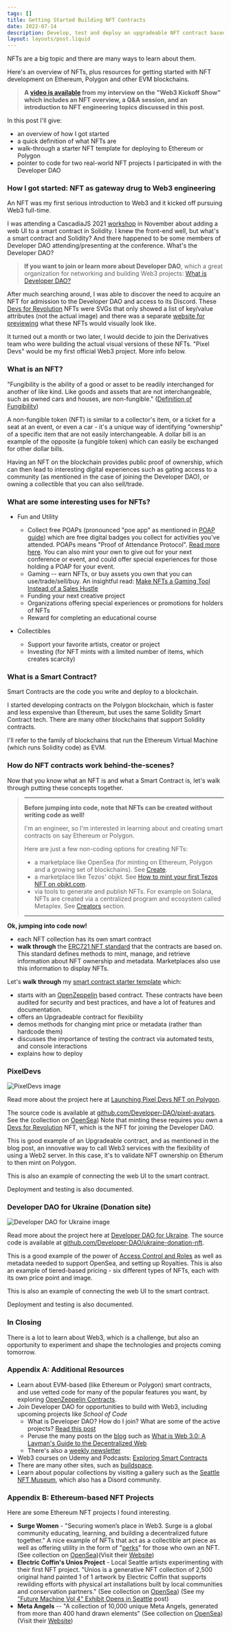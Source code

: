 ```yaml
---
tags: []
title: Getting Started Building NFT Contracts
date: 2022-07-14
description: Develop, test and deploy an upgradeable NFT contract based on OpenZeppelin ERC721 Solidity framework and Hardhat tooling. Plus two real-world open-source NFT projects to learn from.
layout: layouts/post.liquid
---
```



NFTs are a big topic and there are many ways to learn about them.

Here's an overview of NFTs, plus resources for getting started with NFT development on Ethereum, Polygon and other EVM blockchains.

> **A [video is available](../nft-web3-kickstart-show/) from my interview on the "Web3 Kickoff Show" which includes an NFT overview, a Q&A session, and an introduction to NFT engineering topics discussed in this post.**

In this post I'll give:

- an overview of how I got started
- a quick definition of what NFTs are
- walk-through a starter NFT template for deploying to Ethereum or Polygon
- pointer to code for two real-world NFT projects I participated in with the Developer DAO

### How I got started: NFT as gateway drug to Web3 engineering

An NFT was my first serious introduction to Web3 and it kicked off pursuing Web3 full-time.

I was attending a CascadiaJS 2021 [workshop](https://2021.cascadiajs.com/workshops/dapps) in November about adding a web UI to a smart contract in Solidity. I knew the front-end well, but what's a smart contract and Solidity? And there happened to be some members of Developer DAO attending/presenting at the conference. What's the Developer DAO?

> **If you want to join or learn more about Developer DAO**, which a great organization for networking and building Web3 projects: [What is Developer DAO?](https://blog.developerdao.com/what-is-developer-dao)

After much searching around, I was able to discover the need to acquire an NFT for admission to the Developer DAO and access to its Discord. These [Devs for Revolution](https://opensea.io/collection/devs-for-revolution) NFTs were SVGs that only showed a list of key/value attributes (not the actual image) and there was a separate [website for previewing](https://pixel-devs.developerdao.com/) what these NFTs would visually look like.

It turned out a month or two later, I would decide to join the Derivatives team who were building the actual visual versions of these NFTs. "Pixel Devs" would be my first official Web3 project. More info below.

### What is an NFT?

"Fungibility is the ability of a good or asset to be readily interchanged for another of like kind. Like goods and assets that are not interchangeable, such as owned cars and houses, are non-fungible." ([Definition of Fungibility](https://www.investopedia.com/terms/f/fungibility.asp))

A non-fungible token (NFT) is similar to a collector's item, or a ticket for a seat at an event, or even a car - it's a unique way of identifying "ownership" of a specific item that are not easily interchangeable. A dollar bill is an example of the opposite (a fungible token) which can easily be exchanged for other dollar bills.

Having an NFT on the blockchain provides public proof of ownership, which can then lead to interesting digital experiences such as gating access to a community (as mentioned in the case of joining the Developer DAO), or owning a collectible that you can also sell/trade.

### What are some interesting uses for NFTs?

- Fun and Utility

  - Collect free POAPs (pronounced "poe app" as mentioned in [POAP guide](https://ryps.co/poap/)) which are free digital badges you collect for activities you've attended. POAPs means "Proof of Attendance Protocol". [Read more here](https://poap.xyz). You can also mint your own to give out for your next conference or event, and could offer special experiences for those holding a POAP for your event.
  - Gaming -- earn NFTs, or buy assets you own that you can use/trade/sell/buy. An insightful read: [Make NFTs a Gaming Tool Instead of a Sales Hustle](https://thedefiant.io/nfts-games-tools/)
  - Funding your next creative project
  - Organizations offering special experiences or promotions for holders of NFTs
  - Reward for completing an educational course

- Collectibles
  - Support your favorite artists, creator or project
  - Investing (for NFT mints with a limited number of items, which creates scarcity)

### What is a Smart Contract?

Smart Contracts are the code you write and deploy to a blockchain.

I started developing contracts on the Polygon blockchain, which is faster and less expensive than Ethereum, but uses the same Solidity Smart Contract tech. There are many other blockchains that support Solidity contracts.

I'll refer to the family of blockchains that run the Ethereum Virtual Machine (which runs Solidity code) as EVM.

### How do NFT contracts work behind-the-scenes?

Now that you know what an NFT is and what a Smart Contract is, let's walk through putting these concepts together.

> ---
>
> **Before jumping into code, note that NFTs can be created without writing code as well!**
>
> I'm an engineer, so I'm interested in learning about and creating smart contracts on say Ethereum or Polygon.
>
> Here are just a few non-coding options for creating NFTs:
>
> - a marketplace like OpenSea (for minting on Ethereum, Polygon and a growing set of blockchains). See [Create](https://opensea.io/asset/create).
> - a marketplace like Tezos' objkt. See [How to mint your first Tezos NFT on objkt.com](https://mirror.xyz/varras.eth/gZB57vyXSjRqx7OStVniOXa2c-RiAZrUIR-QgUt4LRA).
> - via tools to generate and publish NFTs. For example on Solana, NFTs are created via a centralized program and ecosystem called Metaplex. See [Creators](https://www.metaplex.com/learn-creators) section.
>
> ---

**Ok, jumping into code now!**

- each NFT collection has its own smart contract
- **walk through** the [ERC721 NFT standard](https://docs.openzeppelin.com/contracts/4.x/erc721) that the contracts are based on. This standard defines methods to mint, manage, and retrieve information about NFT ownership and metadata. Marketplaces also use this information to display NFTs.

Let's **walk through** my [smart contract starter template](https://github.com/briangershon/openzeppelin-erc721-upgradeable) which:

- starts with an [OpenZeppelin](https://www.openzeppelin.com/contracts) based contract. These contracts have been audited for security and best practices, and have a lot of features and documentation.
- offers an Upgradeable contract for flexibility
- demos methods for changing mint price or metadata (rather than hardcode them)
- discusses the importance of testing the contract via automated tests, and console interactions
- explains how to deploy

### PixelDevs

![PixelDevs image](https://pixel-devs.developerdao.com/meta.png)

Read more about the project here at [Launching Pixel Devs NFT on Polygon](https://blog.developerdao.com/launching-pixel-devs-nft-on-polygon).

The source code is available at [github.com/Developer-DAO/pixel-avatars](https://github.com/Developer-DAO/pixel-avatars). See the (collection on [OpenSea](https://opensea.io/collection/pixel-devs)) Note that minting these requires you own a [Devs for Revolution](https://opensea.io/collection/devs-for-revolution) NFT, which is the NFT for joining the Developer DAO.

This is good example of an Upgradeable contract, and as mentioned in the blog post, an innovative way to call Web3 services with the flexibility of using a Web2 server. In this case, it's to validate NFT ownership on Etherum to then mint on Polygon.

This is also an example of connecting the web UI to the smart contract.

Deployment and testing is also documented.

### Developer DAO for Ukraine (Donation site)

![Developer DAO for Ukraine image](https://ukraine.developerdao.com/meta.png)

Read more about the project here at [Developer DAO for Ukraine](https://blog.developerdao.com/developer-dao-for-ukraine-1). The source code is available at [github.com/Developer-DAO/ukraine-donation-nft](https://github.com/Developer-DAO/ukraine-donation-nft).

This is a good example of the power of [Access Control and Roles](https://docs.openzeppelin.com/contracts/2.x/access-control) as well as metadata needed to support OpenSea, and setting up Royalties. This is also an example of tiered-based pricing - six different types of NFTs, each with its own price point and image.

This is also an example of connecting the web UI to the smart contract.

Deployment and testing is also documented.

### In Closing

There is a lot to learn about Web3, which is a challenge, but also an opportunity to experiment and shape the technologies and projects coming tomorrow.

### Appendix A: Additional Resources

- Learn about EVM-based (like Ethereum or Polygon) smart contracts, and use vetted code for many of the popular features you want, by exploring [OpenZeppelin Contracts](https://www.openzeppelin.com/contracts).
- Join Developer DAO for opportunities to build with Web3, including upcoming projects like _School of Code_
  - What is Developer DAO? How do I join? What are some of the active projects? [Read this post](https://blog.developerdao.com/what-is-developer-dao)
  - Peruse the many posts on the [blog](https://blog.developerdao.com/) such as [What is Web 3.0: A Layman's Guide to the Decentralized Web](https://blog.developerdao.com/what-is-web-30-a-laymans-guide-to-the-decentralized-web)
  - There's also a [weekly newsletter](https://developerdao.substack.com/)
- Web3 courses on Udemy and Podcasts: [Exploring Smart Contracts](../exploring-smart-contracts/)
- There are many other sites, such as [buildspace](https://buildspace.so/).
- Learn about popular collections by visiting a gallery such as the [Seattle NFT Museum](https://www.seattlenftmuseum.com/), which also has a Disord community.

### Appendix B: Ethereum-based NFT Projects

Here are some Ethereum NFT projects I found interesting.

- **Surge Women** - "Securing women’s place in Web3. Surge is a global community educating, learning, and building a decentralized future together." A nice example of NFTs that act as a collectible art piece as well as offering utility in the form of "[perks](https://perks.surgewomen.io/)" for those who own an NFT. (See collection on [OpenSea](https://opensea.io/collection/surge-passport))(Visit their [Website](https://www.surgewomen.io/))
- **Electric Coffin's Unios Project** - Local Seattle artists experimenting with their first NFT project. "Unios is a generative NFT collection of 2,500 original hand painted 1 of 1 artwork by Electric Coffin that supports rewilding efforts with physical art installations built by local communities and conservation partners." (See collection on [OpenSea](https://opensea.io/collection/unios)) (See my ["Future Machine Vol 4" Exhibit Opens in Seattle](https://www.briangershon.com/blog/electric-coffin-future-machine-vol-4-exhibit-seattle/) post)
- **Meta Angels** -- "A collection of 10,000 unique Meta Angels, generated from more than 400 hand drawn elements" (See collection on [OpenSea](https://opensea.io/collection/metaangelsnft)) (Visit their [Website](https://www.metaangelsnft.com/))
